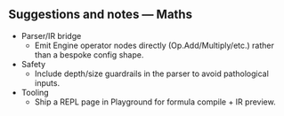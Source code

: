 ## Suggestions and notes — Maths

- Parser/IR bridge
  - Emit Engine operator nodes directly (Op.Add/Multiply/etc.) rather than a bespoke config shape.
- Safety
  - Include depth/size guardrails in the parser to avoid pathological inputs.
- Tooling
  - Ship a REPL page in Playground for formula compile + IR preview.
